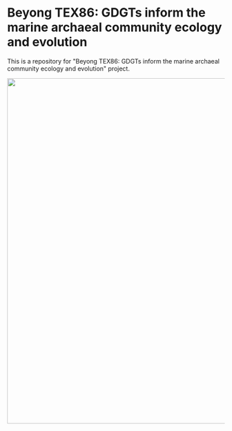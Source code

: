 # Beyong TEX86: GDGTs inform the marine archaeal community ecology and evolution
This is a repository for "Beyong TEX86: GDGTs inform the marine archaeal community ecology and evolution" project.

<img src="https://drive.google.com/uc?id=1-CY83cJMyFjjXTnronVtwdUgdCOukcSL&authuser=rrattan%40tamu.edu&usp=drive_fs" width="800">
